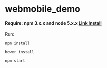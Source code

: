 # webmobile_demo
#### Require: npm 3.x.x and node 5.x.x  [Link Install](https://github.com/creationix/nvm)
Run:

`npm install`

`bower install`

`npm start`
